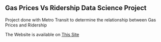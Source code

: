 ## Gas Prices Vs Ridership Data Science Project

Project done with Metro Transit to determine the relationship between Gas Prices and Ridership

The Website is available on [This Site](https://msimbao.github.io/gas_price_vs_ridership/)



